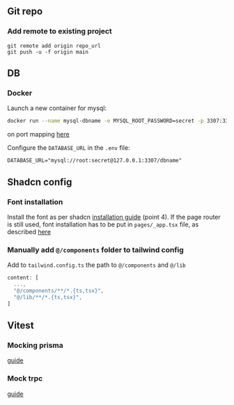 ## Git repo

### Add remote to existing project

```shell
git remote add origin repo_url
git push -u -f origin main
```

## DB

### Docker

Launch a new container for mysql:

```bash
docker run --name mysql-dbname -e MYSQL_ROOT_PASSWORD=secret -p 3307:3306 -d mysql
```

on port mapping [here](https://stackoverflow.com/questions/41637013/docker-mysql-on-different-port)

Configure the `DATABASE_URL` in the `.env` file:

```Properties
DATABASE_URL="mysql://root:secret@127.0.0.1:3307/dbname"
```

## Shadcn config

### Font installation

Install the font as per shadcn [installation guide](https://ui.shadcn.com/docs/installation/next) (point 4). If the page router is still used, font installation has to be put in `pages/_app.tsx` file, as described [here](https://nextjs.org/docs/pages/building-your-application/optimizing/fonts#google-fonts)

### Manually add `@/components` folder to tailwind config

Add to `tailwind.config.ts` the path to `@/components` and `@/lib`

```ts
content: [
  ...,
  "@/components/**/*.{ts,tsx}",
  "@/lib/**/*.{ts,tsx}",
]
```

## Vitest

### Mocking prisma

[guide](https://www.prisma.io/blog/testing-series-1-8eRB5p0Y8o#why-mock-prisma-client)

### Mock trpc

[guide](https://tawaldevuniverse.hashnode.dev/some-tips-when-using-t3-stack-unit-testing-with-trpc-procedures-environment-setup)
